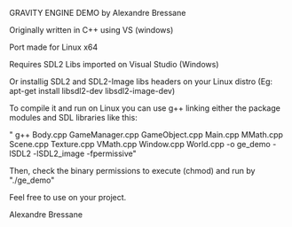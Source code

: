 GRAVITY ENGINE DEMO by Alexandre Bressane

Originally written in C++ using VS (windows)

Port made for Linux x64

Requires SDL2 Libs imported on Visual Studio (Windows)

Or installig SDL2 and SDL2-Image libs headers on your Linux distro (Eg: apt-get install libsdl2-dev libsdl2-image-dev)

To compile it and run on Linux you can use g++ linking either the package modules and SDL libraries like this:

" g++ Body.cpp GameManager.cpp GameObject.cpp Main.cpp MMath.cpp Scene.cpp Texture.cpp VMath.cpp Window.cpp World.cpp -o ge_demo -lSDL2 -lSDL2_image -fpermissive"

Then, check the binary permissions to execute (chmod) and run by "./ge_demo"

Feel free to use on your project.

Alexandre Bressane
